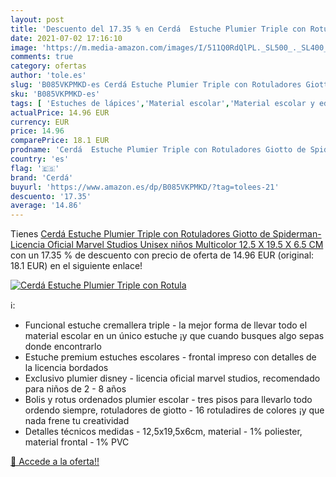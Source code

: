 ```yaml
---
layout: post
title: 'Descuento del 17.35 % en Cerdá  Estuche Plumier Triple con Rotula'
date: 2021-07-02 17:16:10
image: 'https://m.media-amazon.com/images/I/511Q0RdQlPL._SL500_._SL400_.jpg'
comments: true
category: ofertas
author: 'tole.es'
slug: 'B085VKPMKD-es Cerdá Estuche Plumier Triple con Rotuladores Giotto de...'
sku: 'B085VKPMKD-es'
tags: [ 'Estuches de lápices','Material escolar','Material escolar y educativo','Oficina y papelería','cerdá','rotuladores', ]
actualPrice: 14.96 EUR
currency: EUR
price: 14.96
comparePrice: 18.1 EUR
prodname: 'Cerdá  Estuche Plumier Triple con Rotuladores Giotto de Spiderman-Licencia Oficial Marvel Studios Unisex niños  Multicolor  12.5 X 19.5 X 6.5 CM'
country: 'es'
flag: '🇪🇸'
brand: 'Cerdá'
buyurl: 'https://www.amazon.es/dp/B085VKPMKD/?tag=tolees-21'
descuento: '17.35'
average: '14.86'
---
```


Tienes [Cerdá  Estuche Plumier Triple con Rotuladores Giotto de Spiderman-Licencia Oficial Marvel Studios Unisex niños  Multicolor  12.5 X 19.5 X 6.5 CM](https://www.amazon.es/dp/B085VKPMKD/?tag=tolees-21) con un 17.35 % de descuento con precio de oferta de 14.96 EUR (original: 18.1 EUR) en el siguiente enlace!

[![Cerdá  Estuche Plumier Triple con Rotula](https://m.media-amazon.com/images/I/511Q0RdQlPL._SL500_._SL400_.jpg)](https://www.amazon.es/dp/B085VKPMKD/?tag=tolees-21)

ℹ️:

- Funcional estuche cremallera triple - la mejor forma de llevar todo el material escolar en un único estuche ¡y que cuando busques algo sepas donde encontrarlo
- Estuche premium estuches escolares - frontal impreso con detalles de la licencia bordados
- Exclusivo plumier disney - licencia oficial marvel studios, recomendado para niños de 2 - 8 años
- Bolis y rotus ordenados plumier escolar - tres pisos para llevarlo todo ordendo siempre, rotuladores de giotto - 16 rotuladires de colores ¡y que nada frene tu creatividad
- Detalles técnicos medidas - 12,5x19,5x6cm, material - 1% poliester, material frontal - 1% PVC

[🛒 Accede a la oferta!!](https://www.amazon.es/dp/B085VKPMKD/?tag=tolees-21)
